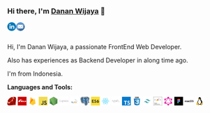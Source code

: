 ### Hi there, I'm [Danan Wijaya](https://github.com/dananw/dananw/) 👋

<a href="https://www.linkedin.com/in/danan-wijaya/" title="Connect to me">
  <img align="left" alt="Danan Wijaya | LinkedIn" width="20px" src="./assets/linkedin.svg" />
</a>

<a href="mailto:dananwijaya1996@gmail.com" title="Send email to me">
  <img align="left" alt="Danan Wijaya | Mail" width="20px" src="./assets/email.svg" />
</a>

<br />
<br />

Hi, I'm Danan Wijaya, a passionate FrontEnd Web Developer.

Also has experiences as Backend Developer in along time ago.

I'm from Indonesia.

**Languages and Tools:**

<code><img height="20" src="https://raw.githubusercontent.com/github/explore/main/topics/ruby/ruby.png"></code>
<code><img height="20" src="https://raw.githubusercontent.com/github/explore/main/topics/rails/rails.png"></code>
<code><img height="20" src="https://raw.githubusercontent.com/github/explore/main/topics/firebase/firebase.png"></code>
<code><img height="20" src="https://raw.githubusercontent.com/github/explore/main/topics/javascript/javascript.png"></code>
<code><img height="20" src="https://raw.githubusercontent.com/github/explore/main/topics/nodejs/nodejs.png"></code>
<code><img height="20" src="https://raw.githubusercontent.com/github/explore/main/topics/express/express.png"></code>
<code><img height="20" src="https://raw.githubusercontent.com/github/explore/main/topics/mysql/mysql.png"></code>
<code><img height="20" src="https://raw.githubusercontent.com/github/explore/main/topics/postgresql/postgresql.png"></code>
<code><img height="20" src="https://raw.githubusercontent.com/github/explore/main/topics/es6/es6.png"></code>
<code><img height="20" src="https://raw.githubusercontent.com/github/explore/main/topics/react/react.png"></code>
<code><img height="20" src="https://raw.githubusercontent.com/github/explore/main/topics/nextjs/nextjs.png"></code>
<code><img height="20" src="https://raw.githubusercontent.com/github/explore/main/topics/typescript/typescript.png"></code>
<code><img height="20" src="https://raw.githubusercontent.com/github/explore/main/topics/css/css.png"></code>
<code><img height="20" src="https://raw.githubusercontent.com/github/explore/main/topics/tailwind/tailwind.png"></code>
<code><img height="20" src="https://raw.githubusercontent.com/github/explore/main/topics/styled-components/styled-components.png"></code>
<code><img height="20" src="https://raw.githubusercontent.com/github/explore/main/topics/graphql/graphql.png"></code>
<code><img height="20" src="https://raw.githubusercontent.com/github/explore/main/topics/figma/figma.png"></code>
<code><img height="20" src="https://raw.githubusercontent.com/github/explore/main/topics/macos/macos.png"></code>
<code><img height="20" src="https://raw.githubusercontent.com/github/explore/main/topics/linux/linux.png"></code>


<br />

<!--
**dananw/dananw** is a ✨ _special_ ✨ repository because its `README.md` (this file) appears on your GitHub profile.

Here are some ideas to get you started:

- 🔭 I’m currently working on ...
- 🌱 I’m currently learning ...
- 👯 I’m looking to collaborate on ...
- 🤔 I’m looking for help with ...
- 💬 Ask me about ...
- 📫 How to reach me: ...
- 😄 Pronouns: ...
- ⚡ Fun fact: ...
-->
